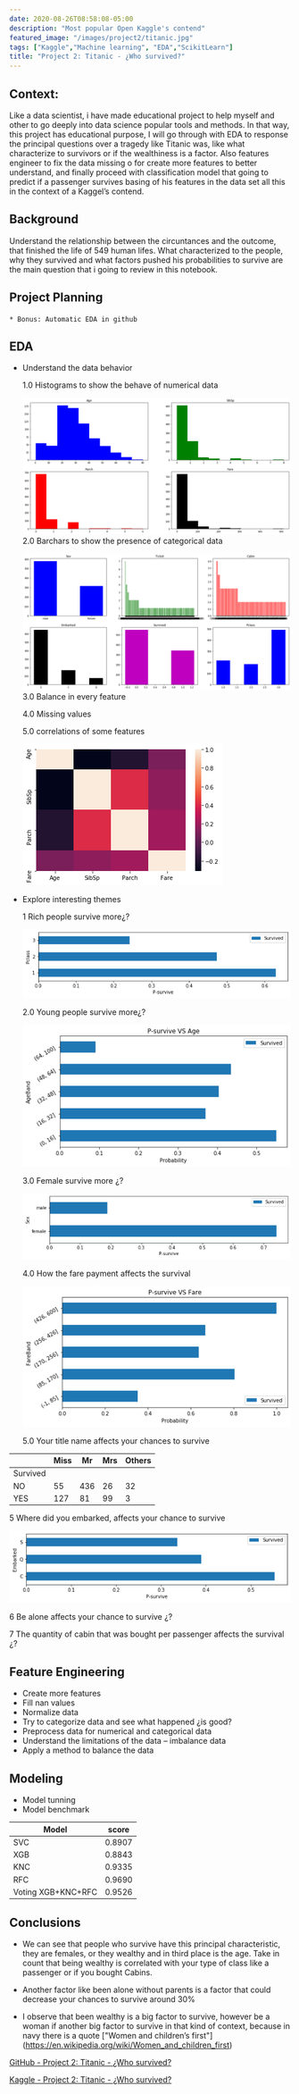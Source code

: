 ```yaml
---
date: 2020-08-26T08:58:08-05:00
description: "Most popular Open Kaggle's contend"
featured_image: "/images/project2/titanic.jpg"
tags: ["Kaggle","Machine learning", "EDA","ScikitLearn"]
title: "Project 2: Titanic - ¿Who survived?"
---
```


## Context:
Like a data scientist, i have made educational project to help myself and other to go deeply into data science popular tools and methods. In that way, this project has educational purpose, I will go through with EDA to response the principal questions over a tragedy like Titanic was, like what characterize to survivors or if the wealthiness is a factor. Also features engineer to fix the data missing o for create more features to better understand, and finally proceed with classification model that going to predict if a passenger survives basing of his features in the data set all this in the context of a Kaggel’s contend. 

## Background
Understand the relationship between the circuntances and the outcome, that finished the life of 549 human lifes. What characterized to the people, why they survived and what factors pushed his probabilities to survive are the main question that i going to review in this notebook.

## Project Planning
    * Bonus: Automatic EDA in github

## EDA

* Understand the data behavior <p>

  1.0 Histograms to show the behave of numerical data<p>
  ![](/images/project2/numerica_hist.png)
  2.0 Barchars to show the presence of categorical data <p>
  ![](/images/project2/char_catg.png)
  3.0 Balance in every feature <p>

  4.0 Missing values<p>

  5.0 correlations of some features<p>
  ![](/images/project2/corr.png)
* Explore interesting themes <p>

  1 Rich people survive more¿?<p>
  ![](/images/project2/pcall_survive.png)

  2.0 Young people survive more¿? <p>
  ![](/images/project2/survive_age.png)

  3.0 Female survive more ¿? <p>
  ![](/images/project2/survive_catg_data.png)

  4.0 How the fare payment affects the survival<p>
   ![](/images/project2/survive_fare.png)

  5.0 Your title name affects your chances to survive<p>

|           |  Miss |  Mr | Mrs  |Others|
|-----------|-------|-------|-------|-------|
|Survived |      |        |      |     |
|NO        |            55  |436  | 26     | 32|
|YES        |          127  | 81  | 99     | 3|

  5 Where did you embarked, affects your chance to survive<p>
  ![](/images/project2/embark_surv.png)

  6 Be alone affects your chance to survive ¿? <p>

  7 The quantity of cabin that was bought per passenger affects the survival   ¿?

## Feature Engineering
* Create more features
* Fill nan values
* Normalize data
* Try to categorize data and see what happened ¿is good?
* Preprocess data for numerical and categorical data
* Understand the limitations of the data – imbalance data
* Apply a method to balance the data


## Modeling
* Model tunning
* Model benchmark

| Model  | score  | 
|---|---|
| SVC  |    0.8907 |  
| XGB  | 0.8843 | 
| KNC  |   0.9335|
| RFC |    0.9690 |
| Voting XGB+KNC+RFC| 0.9526| 


## Conclusions
* We can see that people who survive have this principal characteristic, they are females, or they wealthy and in third place is the age. Take in count that being wealthy is correlated with your type of class like a passenger or if you bought Cabins.

* Another factor like been alone without parents is a factor that could decrease your chances to survive around 30%

* I observe that been wealthy is a big factor to survive, however be a woman if another big factor to survive in that kind of context, because in navy there is a quote ["Women and children’s first"]
(https://en.wikipedia.org/wiki/Women_and_children_first)

[GitHub - Project 2: Titanic - ¿Who survived?](https://github.com/DavidCastilloAlvarado/titanic_kaggle)

[Kaggle - Project 2: Titanic - ¿Who survived?](https://www.kaggle.com/scarecrow2020/titanic-study-by-david-castillo)

